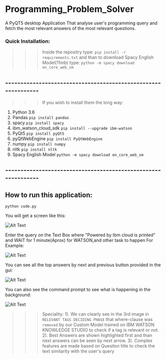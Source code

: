 # Programming_Problem_Solver
A PyQT5 desktop Application That analyse user's programming query and fetch the most relevant answers of the most relevant questions.

### Quick Installation:
>>> Inside the repositry type:
```pip install -r requirements.txt```
 and than to download Spacy English Model(11mb) type:
```python -m spacy download en_core_web_sm``` 
## --------------------------------------------------------------
>>> If you wish to install them the long way:
1) Python 3.6
2) Pandas
```pip install pandas```  
3) spacy
```pip install spacy```  
3) ibm_watson_cloud_sdk
```pip install --upgrade ibm-watson```  
4) PyQt5
```pip install pyQt5```  
5) pyQtWebEngine
```pip install PyQtWebEngine```  
6) numpy
```pip install numpy```  
7) nltk
```pip install nltk```
8) Spacy English Model
```python -m spacy download en_core_web_sm```  
## --------------------------------------------------------------

## How to run this application:
```python code.py```

You will get a screen like this:

![Alt Text](images/Capture1.PNG)

Enter the query on the Text Box where "Powered by Ibm cloud is printed" and WAIT for 1 minute(Aprox) for WATSON,and other task to happen
For Example:

![Alt Text](images/Capture2.PNG)

You can see all the top answers by next and previous button provided in the gui:

![Alt Text](images/Capture4.PNG)

You can also see the command prompt to see what is happening in the background:

![Alt Text](images/Capture3.PNG)


>>> Speciality:
1). We can clearly see in the 3rd image in ```RELEVANT TAGS DECIDING PHASE``` that where-clause was ```removed``` by our Custom Model trained on IBM WATSON KNOWLEDGE STUDIO to check if a tag is relevant or not.
2). Best Answers are shown highlighted  first and than next answers can be seen by next arrow.
3). Complex features are made based on Quesiton title to check the text similarity with the user's query


